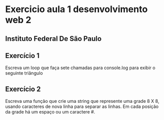 # Exercicio aula 1 desenvolvimento web 2
## Instituto Federal De São Paulo

## Exercício 1
Escreva um loop que faça sete chamadas para console.log para exibir o seguinte triângulo

## Exercício 2
Escreva uma função que crie uma string que represente uma grade 8 X 8, usando caracteres de nova
linha para separar as linhas. Em cada posição da grade há um espaço ou um caractere #.
